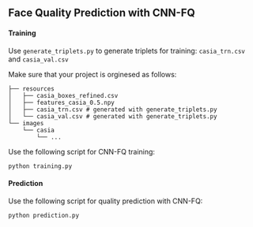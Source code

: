 ## Face Quality Prediction with CNN-FQ

#### Training

Use ```generate_triplets.py``` to generate triplets for training: ```casia_trn.csv``` and ```casia_val.csv``` 

Make sure that your project is orginesed as follows:

``` Shell
├── resources
│   ├── casia_boxes_refined.csv
│   ├── features_casia_0.5.npy
│   ├── casia_trn.csv # generated with generate_triplets.py
│   └── casia_val.csv # generated with generate_triplets.py
└── images
    └── casia
        └── ...
```

Use the following script for CNN-FQ training:

``` Shell
python training.py
```

#### Prediction

Use the following script for quality prediction with CNN-FQ:

``` Shell
python prediction.py
```